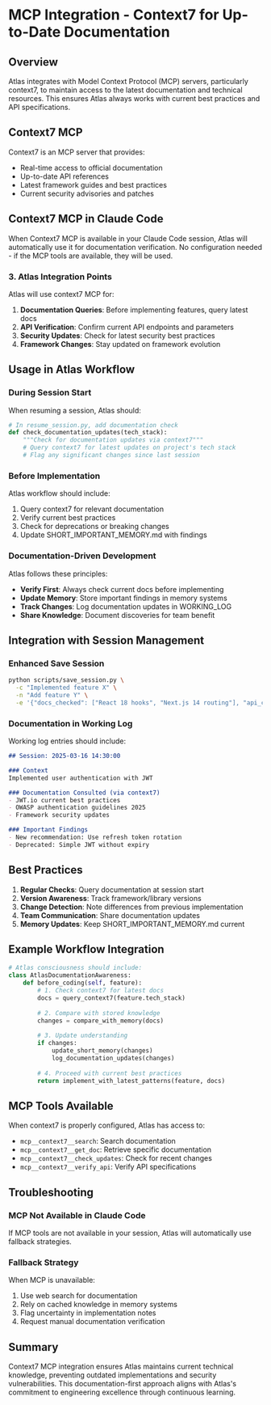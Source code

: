 # MCP Integration - Context7 for Up-to-Date Documentation

## Overview

Atlas integrates with Model Context Protocol (MCP) servers, particularly context7, to maintain access to the latest documentation and technical resources. This ensures Atlas always works with current best practices and API specifications.

## Context7 MCP

Context7 is an MCP server that provides:
- Real-time access to official documentation
- Up-to-date API references
- Latest framework guides and best practices
- Current security advisories and patches

## Context7 MCP in Claude Code

When Context7 MCP is available in your Claude Code session, Atlas will automatically use it for documentation verification. No configuration needed - if the MCP tools are available, they will be used.

### 3. Atlas Integration Points

Atlas will use context7 MCP for:

1. **Documentation Queries**: Before implementing features, query latest docs
2. **API Verification**: Confirm current API endpoints and parameters
3. **Security Updates**: Check for latest security best practices
4. **Framework Changes**: Stay updated on framework evolution

## Usage in Atlas Workflow

### During Session Start

When resuming a session, Atlas should:
```python
# In resume_session.py, add documentation check
def check_documentation_updates(tech_stack):
    """Check for documentation updates via context7"""
    # Query context7 for latest updates on project's tech stack
    # Flag any significant changes since last session
```

### Before Implementation

Atlas workflow should include:
1. Query context7 for relevant documentation
2. Verify current best practices
3. Check for deprecations or breaking changes
4. Update SHORT_IMPORTANT_MEMORY.md with findings

### Documentation-Driven Development

Atlas follows these principles:
- **Verify First**: Always check current docs before implementing
- **Update Memory**: Store important findings in memory systems
- **Track Changes**: Log documentation updates in WORKING_LOG
- **Share Knowledge**: Document discoveries for team benefit

## Integration with Session Management

### Enhanced Save Session

```bash
python scripts/save_session.py \
  -c "Implemented feature X" \
  -n "Add feature Y" \
  -e '{"docs_checked": ["React 18 hooks", "Next.js 14 routing"], "api_changes": ["Deprecated endpoint /v1/users"]}'
```

### Documentation in Working Log

Working log entries should include:
```markdown
## Session: 2025-03-16 14:30:00

### Context
Implemented user authentication with JWT

### Documentation Consulted (via context7)
- JWT.io current best practices
- OWASP authentication guidelines 2025
- Framework security updates

### Important Findings
- New recommendation: Use refresh token rotation
- Deprecated: Simple JWT without expiry
```

## Best Practices

1. **Regular Checks**: Query documentation at session start
2. **Version Awareness**: Track framework/library versions
3. **Change Detection**: Note differences from previous implementation
4. **Team Communication**: Share documentation updates
5. **Memory Updates**: Keep SHORT_IMPORTANT_MEMORY.md current

## Example Workflow Integration

```python
# Atlas consciousness should include:
class AtlasDocumentationAwareness:
    def before_coding(self, feature):
        # 1. Check context7 for latest docs
        docs = query_context7(feature.tech_stack)
        
        # 2. Compare with stored knowledge
        changes = compare_with_memory(docs)
        
        # 3. Update understanding
        if changes:
            update_short_memory(changes)
            log_documentation_updates(changes)
        
        # 4. Proceed with current best practices
        return implement_with_latest_patterns(feature, docs)
```

## MCP Tools Available

When context7 is properly configured, Atlas has access to:
- `mcp__context7__search`: Search documentation
- `mcp__context7__get_doc`: Retrieve specific documentation
- `mcp__context7__check_updates`: Check for recent changes
- `mcp__context7__verify_api`: Verify API specifications

## Troubleshooting

### MCP Not Available in Claude Code
If MCP tools are not available in your session, Atlas will automatically use fallback strategies.

### Fallback Strategy
When MCP is unavailable:
1. Use web search for documentation
2. Rely on cached knowledge in memory systems
3. Flag uncertainty in implementation notes
4. Request manual documentation verification

## Summary

Context7 MCP integration ensures Atlas maintains current technical knowledge, preventing outdated implementations and security vulnerabilities. This documentation-first approach aligns with Atlas's commitment to engineering excellence through continuous learning.